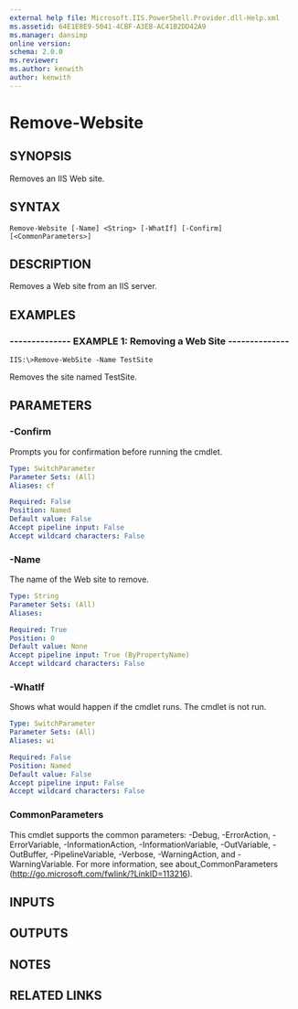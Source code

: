 ```yaml
---
external help file: Microsoft.IIS.PowerShell.Provider.dll-Help.xml
ms.assetid: 64E1E8E9-5041-4CBF-A3EB-AC41B2DD42A9
ms.manager: dansimp
online version: 
schema: 2.0.0
ms.reviewer:
ms.author: kenwith
author: kenwith
---
```


# Remove-Website

## SYNOPSIS
Removes an IIS Web site.

## SYNTAX

```
Remove-Website [-Name] <String> [-WhatIf] [-Confirm] [<CommonParameters>]
```

## DESCRIPTION
Removes a Web site from an IIS server.

## EXAMPLES

### -------------- EXAMPLE 1: Removing a Web Site --------------
```
IIS:\>Remove-WebSite -Name TestSite
```

Removes the site named TestSite.

## PARAMETERS

### -Confirm
Prompts you for confirmation before running the cmdlet.

```yaml
Type: SwitchParameter
Parameter Sets: (All)
Aliases: cf

Required: False
Position: Named
Default value: False
Accept pipeline input: False
Accept wildcard characters: False
```

### -Name
The name of the Web site to remove.

```yaml
Type: String
Parameter Sets: (All)
Aliases: 

Required: True
Position: 0
Default value: None
Accept pipeline input: True (ByPropertyName)
Accept wildcard characters: False
```

### -WhatIf
Shows what would happen if the cmdlet runs.
The cmdlet is not run.

```yaml
Type: SwitchParameter
Parameter Sets: (All)
Aliases: wi

Required: False
Position: Named
Default value: False
Accept pipeline input: False
Accept wildcard characters: False
```

### CommonParameters
This cmdlet supports the common parameters: -Debug, -ErrorAction, -ErrorVariable, -InformationAction, -InformationVariable, -OutVariable, -OutBuffer, -PipelineVariable, -Verbose, -WarningAction, and -WarningVariable. For more information, see about_CommonParameters (http://go.microsoft.com/fwlink/?LinkID=113216).

## INPUTS

## OUTPUTS

## NOTES

## RELATED LINKS

